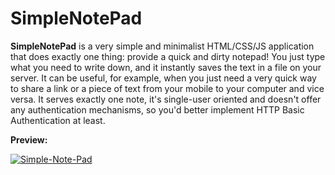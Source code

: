 # SimpleNotePad

**SimpleNotePad** is a very simple and minimalist HTML/CSS/JS application that does exactly one thing: provide a quick and dirty notepad!
You just type what you need to write down, and it instantly saves the text in a file on your server.
It can be useful, for example, when you just need a very quick way to share a link or a piece of text from your mobile to your computer and vice versa.
It serves exactly one note, it's single-user oriented and doesn't offer any authentication mechanisms, so you'd better implement HTTP Basic Authentication at least.

**Preview:**

<a href="https://ibb.co/kgjv0qr"><img src="https://i.ibb.co/hRbwH2n/Simple-Note-Pad.png" alt="Simple-Note-Pad" border="0"></a>
